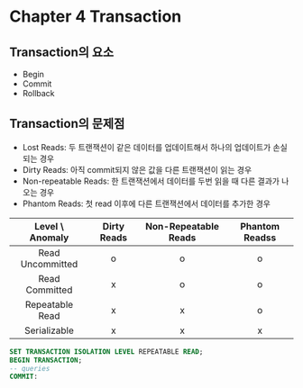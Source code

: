 # Chapter 4 Transaction

## Transaction의 요소

- Begin
- Commit
- Rollback

## Transaction의 문제점

- Lost Reads: 두 트랜잭션이 같은 데이터를 업데이트해서 하나의 업데이트가 손실되는 경우
- Dirty Reads: 아직 commit되지 않은 값을 다른 트랜잭션이 읽는 경우
- Non-repeatable Reads: 한 트랜잭션에서 데이터를 두번 읽을 때 다른 결과가 나오는 경우
- Phantom Reads: 첫 read 이후에 다른 트랜잭션에서 데이터를 추가한 경우

| Level \ Anomaly  | Dirty Reads | Non-Repeatable Reads | Phantom Readss |
|:----------------:|:-----------:|:-------------------:|:--------------:|
| Read Uncommitted |      o      |          o          |       o       |
| Read Committed   |      x      |          o          |       o       |
| Repeatable Read  |      x      |          x          |       o       |
| Serializable     |      x      |          x          |       x       |

```SQL
SET TRANSACTION ISOLATION LEVEL REPEATABLE READ;
BEGIN TRANSACTION;
-- queries
COMMIT:
```
